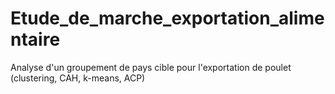 # Etude_de_marche_exportation_alimentaire
Analyse d'un groupement de pays cible pour l'exportation de poulet (clustering, CAH, k-means, ACP)
